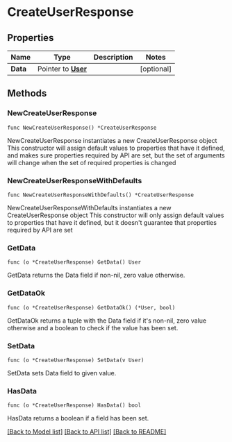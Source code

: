 # CreateUserResponse

## Properties

Name | Type | Description | Notes
------------ | ------------- | ------------- | -------------
**Data** | Pointer to [**User**](User.md) |  | [optional] 

## Methods

### NewCreateUserResponse

`func NewCreateUserResponse() *CreateUserResponse`

NewCreateUserResponse instantiates a new CreateUserResponse object
This constructor will assign default values to properties that have it defined,
and makes sure properties required by API are set, but the set of arguments
will change when the set of required properties is changed

### NewCreateUserResponseWithDefaults

`func NewCreateUserResponseWithDefaults() *CreateUserResponse`

NewCreateUserResponseWithDefaults instantiates a new CreateUserResponse object
This constructor will only assign default values to properties that have it defined,
but it doesn't guarantee that properties required by API are set

### GetData

`func (o *CreateUserResponse) GetData() User`

GetData returns the Data field if non-nil, zero value otherwise.

### GetDataOk

`func (o *CreateUserResponse) GetDataOk() (*User, bool)`

GetDataOk returns a tuple with the Data field if it's non-nil, zero value otherwise
and a boolean to check if the value has been set.

### SetData

`func (o *CreateUserResponse) SetData(v User)`

SetData sets Data field to given value.

### HasData

`func (o *CreateUserResponse) HasData() bool`

HasData returns a boolean if a field has been set.


[[Back to Model list]](../README.md#documentation-for-models) [[Back to API list]](../README.md#documentation-for-api-endpoints) [[Back to README]](../README.md)


